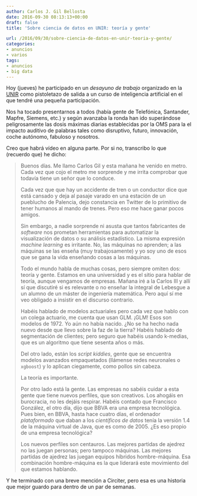 ```yaml
---
author: Carlos J. Gil Bellosta
date: 2016-09-30 08:13:13+00:00
draft: false
title: 'Sobre ciencia de datos en UNIR: teoría y gente'

url: /2016/09/30/sobre-ciencia-de-datos-en-unir-teoria-y-gente/
categories:
- anuncios
- varios
tags:
- anuncios
- big data
---
```


Hoy (jueves) he participado en un _desayuno de trabajo_ organizado en la [UNIR](http://www.unir.net/) como pistoletazo de salida a un curso de inteligencia artificial en el que tendré una pequeña participación.

Nos ha tocado presentarnos a todos (había gente de Telefónica, Santander, Mapfre, Siemens, etc.) y según avanzaba la ronda han ido superándose peligrosamente las dosis máximas diarias establecidas por la OMS para la el impacto auditivo de palabras tales como disruptivo, futuro, innovación, coche autónomo, fabuloso y nosotros.

Creo que habrá vídeo en alguna parte. Por si no, transcribo lo que (recuerdo que) he dicho:



<blockquote>
Buenos días. Me llamo Carlos Gil y esta mañana he venido en metro. Cada vez que cojo el metro me sorprende y me irrita comprobar que todavía tiene un señor que lo conduce.

Cada vez que que hay un accidente de tren o un conductor dice que está cansado y deja al pasaje varado en una estación de un pueblucho de Palencia, dejo constancia en Twitter de lo primitivo de tener humanos al mando de trenes. Pero eso me hace ganar pocos amigos.

Sin embargo, a nadie sorprende ni asusta que tantos fabricantes de _software_ nos prometan herramientas para automatizar la visualización de datos o su análisis estadístico. La misma expresión _machine learning_ es irritante. No, las máquinas no aprenden; a las máquinas se las enseña (muy trabajosamente) y yo soy uno de esos que se gana la vida enseñando cosas a las máquinas.

Todo el mundo habla de muchas cosas, pero siempre omiten dos: teoría y gente. Estamos en una universidad y es el sitio para hablar de teoría, aunque vengamos de empresas. Mañana iré a la Carlos III y allí sí que discutiré si es relevante o no enseñar la integral de Lebesgue a un alumno de un máster de ingeniería matemática. Pero aquí sí me veo obligado a insistir en el discurso contrario.

Habéis hablado de modelos actuariales pero cada vez que hablo con un colega actuario, me cuenta que usan GLM. ¡GLM! Esos son modelos de 1972. Yo aún no había nacido. ¿No se ha hecho nada nuevo desde que llevo sobre la faz de la tierra? Habéis hablado de segmentación de clientes; pero seguro que habéis usando k-medias, que es un algoritmo que tiene sesenta años o más.

Del otro lado, están los _script kiddies_, gente que se encuentra modelos avanzados empaquetados (llámense redes neuronales o `xgboost`) y lo aplican ciegamente, como pollos sin cabeza.

La teoría es importante.

Por otro lado está la gente. Las empresas no sabéis cuidar a esta gente que tiene nuevos perfiles, que son creativos. Los ahogáis en burocracia, no les dejáis respirar. Habéis contado que Francisco González, el otro día, dijo que BBVA era una empresa tecnológica. Pues bien, en BBVA, hasta hace cuatro días, el ordenador _plataformado_ que daban a los _científicos de datos_ tenía la versión 1.4 de la máquina virtual de Java, que es como de 2005. ¿Es eso propio de una empresa tecnológica?

Los nuevos perfiles son centauros. Las mejores partidas de ajedrez no las juegan personas; pero tampoco máquinas. Las mejores partidas de ajedrez las juegan equipos híbridos hombre-máquina. Esa combinación hombre-máquina es la que liderará este movimiento del que estamos hablando.
</blockquote>



Y he terminado con una breve mención a Circiter, pero esa es una historia que mejor guardo para dentro de un par de semanas.


